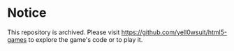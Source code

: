 # Notice
This repository is archived. Please visit https://github.com/yell0wsuit/html5-games to explore the game's code or to play it.

